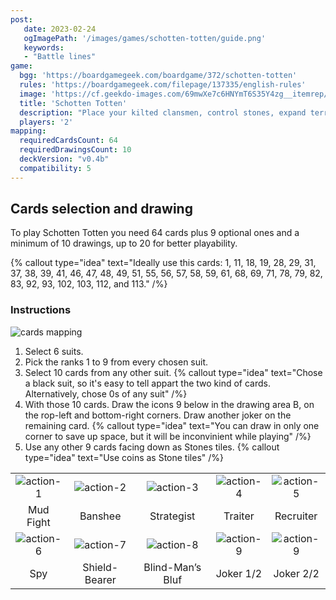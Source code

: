 ```yaml
---
post:
   date: 2023-02-24
   ogImagePath: '/images/games/schotten-totten/guide.png'
   keywords:
   - "Battle lines"
game:
  bgg: 'https://boardgamegeek.com/boardgame/372/schotten-totten'
  rules: 'https://boardgamegeek.com/filepage/137335/english-rules'
  image: 'https://cf.geekdo-images.com/69mwXe7c6HNYmT6S35Y4zg__itemrep/img/TVk3kfPLpSzQrQyHj6ByToSrLS0=/fit-in/246x300/filters:strip_icc()/pic2932872.jpg'
  title: 'Schotten Totten'
  description: "Place your kilted clansmen, control stones, expand territory & foil the rival clan."
  players: '2'
mapping:
  requiredCardsCount: 64
  requiredDrawingsCount: 10
  deckVersion: "v0.4b"
  compatibility: 5
---
```


## Cards selection and drawing

To play Schotten Totten you need 64 cards plus 9 optional ones and a minimum of 10 drawings, up to 20 for better playability.

{% callout type="idea" text="Ideally use this cards: 1, 11, 18, 19, 28, 29, 31, 37, 38, 39, 41, 46, 47, 48, 49, 51, 55, 56, 57, 58, 59, 61, 68, 69, 71, 78, 79, 82, 83, 92, 93, 102, 103, 112, and 113." /%}

### Instructions

![cards mapping](/images/games/schotten-totten/guide.png)

1. Select 6 suits.
1. Pick the ranks 1 to 9 from every chosen suit.
1. Select 10 cards from any other suit.
   {% callout type="idea" text="Chose a black suit, so it's easy to tell appart the two kind of cards. Alternatively, chose 0s of any suit" /%}
1. With those 10 cards. Draw the icons 9 below in the drawing area B, on the rop-left and bottom-right corners. Draw another joker on the remaining card.
   {% callout type="idea" text="You can draw in only one corner to save up space, but it will be inconvinient while playing" /%}
1. Use any other 9 cards facing down as Stones tiles.
   {% callout type="idea" text="Use coins as Stone tiles" /%}

|   |   |   |   |   |
|:-:|:-:|:-:|:-:|:-:|
| ![action-1](/images/games/schotten-totten/action-1.png) | ![action-2](/images/games/schotten-totten/action-2.png) | ![action-3](/images/games/schotten-totten/action-3.png) | ![action-4](/images/games/schotten-totten/action-4.png)| ![action-5](/images/games/schotten-totten/action-5.png) |
| Mud Fight  |  Banshee |   Strategist | Traiter  | Recruiter  |
| ![action-6](/images/games/schotten-totten/action-6.png) | ![action-7](/images/games/schotten-totten/action-7.png) | ![action-8](/images/games/schotten-totten/action-8.png)| ![action-9](/images/games/schotten-totten/action-9.png)| ![action-9](/images/games/schotten-totten/action-9.png)|
|  Spy |  Shield-Bearer | Blind-Man’s Bluf  | Joker 1/2  |  Joker 2/2 |

